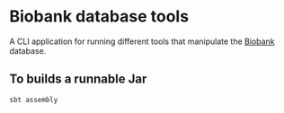 # Biobank database tools

A CLI application for running different tools that manipulate the
[Biobank](https://github.com/cbsrbiobank/biobank) database.

## To builds a runnable Jar

```bash
sbt assembly
```
